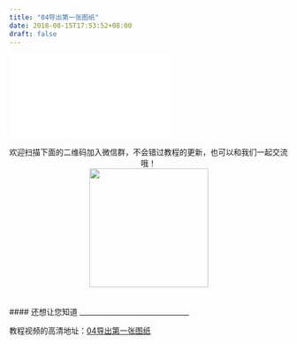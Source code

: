 ```yaml
---
title: "04导出第一张图纸"
date: 2018-08-15T17:53:52+08:00
draft: false
---
```





<div class="video">
<iframe src="//player.bilibili.com/player.html?aid=34450698&cid=60350833&page=1" scrolling="no" border="0" frameborder="no" framespacing="0" allowfullscreen="true"> </iframe>
</div>


<Br/>


<center>欢迎扫描下面的二维码加入微信群，不会错过教程的更新，也可以和我们一起交流哦！</center >

<center><img src="../../img/WechatIMG1189.jpeg" style="width: 215px; margin: unset;"/></center >
<Br/>
<Br/>
#### 还想让您知道
_______________________________

教程视频的高清地址：[04导出第一张图纸](https://www.bilibili.com/video/av34450698/)
